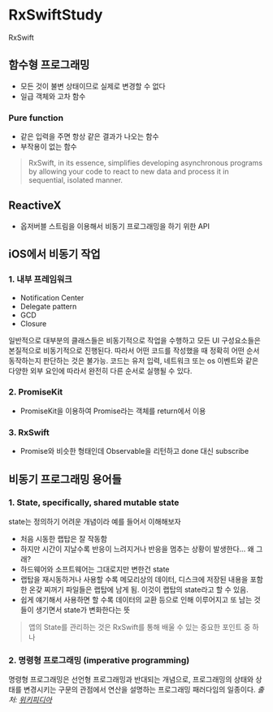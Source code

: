 # RxSwiftStudy

RxSwift

## 함수형 프로그래밍

- 모든 것이 불변 상태이므로 실제로 변경할 수 없다
- 일급 객체와 고차 함수

### Pure function

- 같은 입력을 주면 항상 같은 결과가 나오는 함수
- 부작용이 없는 함수

> RxSwift, in its essence, simplifies developing asynchronous programs by allowing your code to react to new data and process it in sequential, isolated manner.

## ReactiveX

- 옵저버블 스트림을 이용해서 비동기 프로그래밍을 하기 위한 API

## iOS에서 비동기 작업

### 1. 내부 프레임워크

- Notification Center
- Delegate pattern
- GCD
- Closure

일반적으로 대부분의 클래스들은 비동기적으로 작업을 수행하고 모든 UI 구성요소들은 본질적으로 비동기적으로 진행된다. 따라서 어떤 코드를 작성했을 때 정확히 어떤 순서 동작하는지 판단하는 것은 불가능. 코드는 유저 입력, 네트워크 또는 os 이벤트와 같은 다양한 외부 요인에 따라서 완전히 다른 순서로 실행될 수 있다.

### 2. PromiseKit

- PromiseKit을 이용하여 Promise라는 객체를 return에서 이용

### 3. RxSwift

- Promise와 비슷한 형태인데 Observable을 리턴하고 done 대신 subscribe

## 비동기 프로그래밍 용어들
### 1. State, specifically, shared mutable state
state는 정의하기 어려운 개념이라 예를 들어서 이해해보자
* 처음 시동한 랩탑은 잘 작동함
* 하지만 시간이 지날수록 반응이 느려지거나 반응을 멈추는 상황이 발생한다... 왜 그래?
* 하드웨어와 소프트웨어는 그대로지만 변한건 state
* 랩탑을 재시동하거나 사용할 수록 메모리상의 데이터, 디스크에 저장된 내용을 포함한 온갖 찌꺼기 파일들은 랩탑에 남게 됨. 이것이 랩탑의 state라고 할 수 있음.
* 쉽게 얘기해서 사용하면 할 수록 데이터의 교환 등으로 인해 이루어지고 또 남는 것들이 생기면서 state가 변화한다는 뜻
> 앱의 State를 관리하는 것은 RxSwift를 통해 배울 수 있는 중요한 포인트 중 하나

### 2. 명령형 프로그래밍 (imperative programming)
명령형 프로그래밍은 선언형 프로그래밍과 반대되는 개념으로, 프로그래밍의 상태와 상태를 변경시키는 구문의 관점에서 연산을 설명하는 프로그래밍 패러다임의 일종이다.
*출처: [위키피디아](https://ko.wikipedia.org/wiki/%EB%AA%85%EB%A0%B9%ED%98%95_%ED%94%84%EB%A1%9C%EA%B7%B8%EB%9E%98%EB%B0%8D)*

